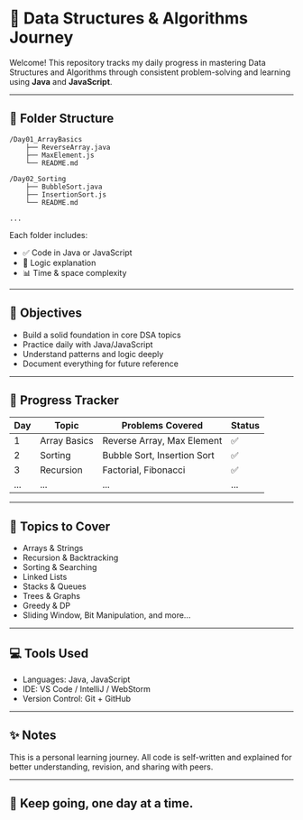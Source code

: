 # 🚀 Data Structures & Algorithms Journey

Welcome! This repository tracks my daily progress in mastering Data Structures and Algorithms through consistent problem-solving and learning using **Java** and **JavaScript**.

---

## 📂 Folder Structure

```
/Day01_ArrayBasics
    ├── ReverseArray.java
    ├── MaxElement.js
    └── README.md

/Day02_Sorting
    ├── BubbleSort.java
    ├── InsertionSort.js
    └── README.md

...
```

Each folder includes:
- ✅ Code in Java or JavaScript
- 🧠 Logic explanation
- 📊 Time & space complexity

---

## 🎯 Objectives

- Build a solid foundation in core DSA topics
- Practice daily with Java/JavaScript
- Understand patterns and logic deeply
- Document everything for future reference

---

## 📅 Progress Tracker

| Day  | Topic           | Problems Covered                  | Status |
|------|------------------|------------------------------------|--------|
| 1    | Array Basics     | Reverse Array, Max Element         | ✅     |
| 2    | Sorting          | Bubble Sort, Insertion Sort        | ✅     |
| 3    | Recursion        | Factorial, Fibonacci               | ✅     |
| ...  | ...              | ...                                | ...    |

---

## 🧠 Topics to Cover

- Arrays & Strings  
- Recursion & Backtracking  
- Sorting & Searching  
- Linked Lists  
- Stacks & Queues  
- Trees & Graphs  
- Greedy & DP  
- Sliding Window, Bit Manipulation, and more...

---

## 💻 Tools Used

- Languages: Java, JavaScript  
- IDE: VS Code / IntelliJ / WebStorm  
- Version Control: Git + GitHub

---

## ✨ Notes

This is a personal learning journey. All code is self-written and explained for better understanding, revision, and sharing with peers.

---

## 🔁 Keep going, one day at a time.
